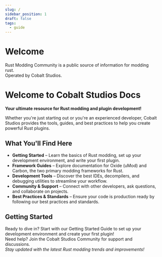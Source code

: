 ```yaml
---
slug: /
sidebar_position: 1
draft: false
tags:
  - guide
---
```


# Welcome

Rust Modding Community is a public source of information for modding rust.  
Operated by Cobalt Studios.

# Welcome to Cobalt Studios Docs

**Your ultimate resource for Rust modding and plugin development!**  

Whether you're just starting out or you're an experienced developer, Cobalt Studios provides the tools, guides, and best practices to help you create powerful Rust plugins.  
## What You'll Find Here
- **Getting Started** – Learn the basics of Rust modding, set up your development environment, and write your first plugin.  
- **Framework Guides** – Explore documentation for Oxide (uMod) and Carbon, the two primary modding frameworks for Rust.  
- **Development Tools** – Discover the best IDEs, decompilers, and debugging utilities to streamline your workflow.  
- **Community & Support** – Connect with other developers, ask questions, and collaborate on projects.  
- **Best Practices & Standards** – Ensure your code is production ready by following our best practices and standards.  
## Getting Started
Ready to dive in? Start with our Getting Started Guide to set up your development environment and create your first plugin!  
Need help? Join the Cobalt Studios Community for support and discussions.  
*Stay updated with the latest Rust modding trends and improvements!*  